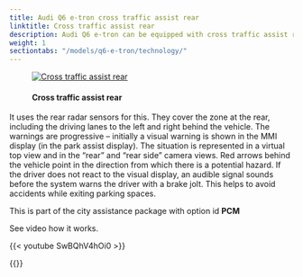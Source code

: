 ```yaml
---
title: Audi Q6 e-tron cross traffic assist rear
linktitle: Cross traffic assist rear
description: Audi Q6 e-tron can be equipped with cross traffic assist rear. Cross traffic assist rear warns the driver of approaching vehicles it deems critical when slowly backing up, such as when pulling out of a perpendicular parking spot. 
weight: 1
sectiontabs: "/models/q6-e-tron/technology/"
---
```

<!-- markdownlint-disable MD033 -->
<figure>
    <a href="https://media.electrichasgoneaudi.net/multimedia/models/e-tron/technology/drivingassistance/crosstrafficassistrear/crosstrafficrear.jpg">
        <img src="https://media.electrichasgoneaudi.net/multimedia/models/e-tron/technology/drivingassistance/crosstrafficassistrear/crosstrafficrears.jpg"
        class="img-fluid" alt="Cross traffic assist rear" title="Cross traffic assist rear">
    </a>
    <figcaption><h4>Cross traffic assist rear</h4></figcaption>
</figure>

It uses the rear radar sensors for this. They cover the zone at the rear, including the driving lanes to the left and right behind the vehicle. The warnings are progressive – initially a visual warning is shown in the MMI display (in the park assist display). The situation is represented in a virtual top view and in the “rear” and “rear side” camera views. Red arrows behind the vehicle point in the direction from which there is a potential hazard. If the driver does not react to the visual display, an audible signal sounds before the system warns the driver with a brake jolt. This helps to avoid accidents while exiting parking spaces.

This is part of the city assistance package with option id **PCM**

See video how it works.

{{< youtube SwBQhV4hOi0 >}}

{{<children description="true" />}}
